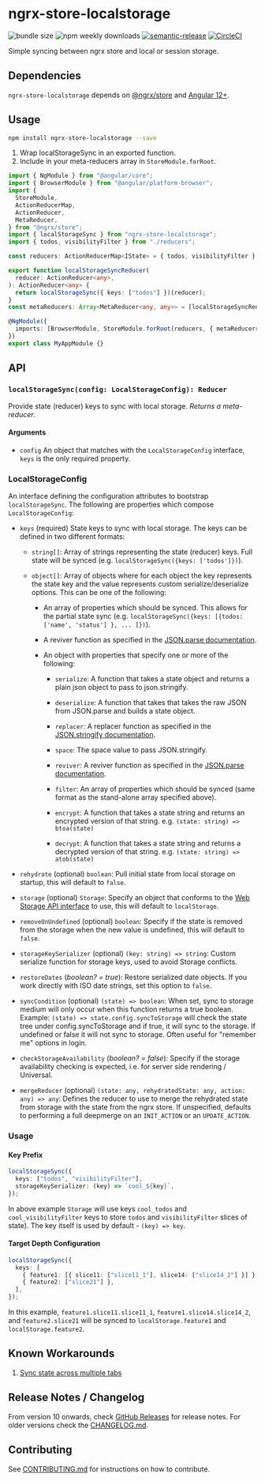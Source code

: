 # ngrx-store-localstorage

![bundle size](https://img.shields.io/bundlephobia/minzip/ngrx-store-localstorage)
![npm weekly downloads](https://img.shields.io/npm/dw/ngrx-store-localstorage)
[![semantic-release](https://img.shields.io/badge/%20%20%F0%9F%93%A6%F0%9F%9A%80-semantic--release-e10079.svg)](https://github.com/semantic-release/semantic-release)
[![CircleCI](https://circleci.com/gh/btroncone/ngrx-store-localstorage.svg?style=svg)](https://circleci.com/gh/btroncone/ngrx-store-localstorage)

Simple syncing between ngrx store and local or session storage.

## Dependencies

`ngrx-store-localstorage` depends on [@ngrx/store](https://github.com/ngrx/platform) and [Angular 12+](https://github.com/angular/angular).

## Usage

```bash
npm install ngrx-store-localstorage --save
```

1. Wrap localStorageSync in an exported function.
2. Include in your meta-reducers array in `StoreModule.forRoot`.

```ts
import { NgModule } from "@angular/core";
import { BrowserModule } from "@angular/platform-browser";
import {
  StoreModule,
  ActionReducerMap,
  ActionReducer,
  MetaReducer,
} from "@ngrx/store";
import { localStorageSync } from "ngrx-store-localstorage";
import { todos, visibilityFilter } from "./reducers";

const reducers: ActionReducerMap<IState> = { todos, visibilityFilter };

export function localStorageSyncReducer(
  reducer: ActionReducer<any>,
): ActionReducer<any> {
  return localStorageSync({ keys: ["todos"] })(reducer);
}
const metaReducers: Array<MetaReducer<any, any>> = [localStorageSyncReducer];

@NgModule({
  imports: [BrowserModule, StoreModule.forRoot(reducers, { metaReducers })],
})
export class MyAppModule {}
```

## API

### `localStorageSync(config: LocalStorageConfig): Reducer`

Provide state (reducer) keys to sync with local storage. _Returns a meta-reducer_.

#### Arguments

- `config` An object that matches with the `LocalStorageConfig` interface, `keys` is the only required property.

### **LocalStorageConfig**

An interface defining the configuration attributes to bootstrap `localStorageSync`. The following are properties which compose `LocalStorageConfig`:

- `keys` (required) State keys to sync with local storage. The keys can be defined in two different formats:
  - `string[]`: Array of strings representing the state (reducer) keys. Full state will be synced (e.g. `localStorageSync({keys: ['todos']})`).

  - `object[]`: Array of objects where for each object the key represents the state key and the value represents custom serialize/deserialize options. This can be one of the following:
    - An array of properties which should be synced. This allows for the partial state sync (e.g. `localStorageSync({keys: [{todos: ['name', 'status'] }, ... ]})`).

    - A reviver function as specified in the [JSON.parse documentation](https://developer.mozilla.org/en-US/docs/Web/JavaScript/Reference/Global_Objects/JSON/parse).

    - An object with properties that specify one or more of the following:
      - `serialize`: A function that takes a state object and returns a plain json object to pass to json.stringify.

      - `deserialize`: A function that takes that takes the raw JSON from JSON.parse and builds a state object.

      - `replacer`: A replacer function as specified in the [JSON.stringify documentation](https://developer.mozilla.org/en-US/docs/Web/JavaScript/Reference/Global_Objects/JSON/stringify).

      - `space`: The space value to pass JSON.stringify.

      - `reviver`: A reviver function as specified in the [JSON.parse documentation](https://developer.mozilla.org/en-US/docs/Web/JavaScript/Reference/Global_Objects/JSON/parse).

      - `filter`: An array of properties which should be synced (same format as the stand-alone array specified above).

      - `encrypt`: A function that takes a state string and returns an encrypted version of that string.
        e.g. `(state: string) => btoa(state)`

      - `decrypt`: A function that takes a state string and returns a decrypted version of that string.
        e.g. `(state: string) => atob(state)`

- `rehydrate` (optional) `boolean`: Pull initial state from local storage on startup, this will default to `false`.
- `storage` (optional) `Storage`: Specify an object that conforms to the [Web Storage API interface](https://developer.mozilla.org/en-US/docs/Web/API/Storage) to use, this will default to `localStorage`.
- `removeOnUndefined` (optional) `boolean`: Specify if the state is removed from the storage when the new value is undefined, this will default to `false`.
- `storageKeySerializer` (optional) `(key: string) => string`: Custom serialize function for storage keys, used to avoid Storage conflicts.
- `restoreDates` \(_boolean? = true_): Restore serialized date objects. If you work directly with ISO date strings, set this option to `false`.
- `syncCondition` (optional) `(state) => boolean`: When set, sync to storage medium will only occur when this function returns a true boolean. Example: `(state) => state.config.syncToStorage` will check the state tree under config.syncToStorage and if true, it will sync to the storage. If undefined or false it will not sync to storage. Often useful for "remember me" options in login.
- `checkStorageAvailability` \(_boolean? = false_): Specify if the storage availability checking is expected, i.e. for server side rendering / Universal.
- `mergeReducer` (optional) `(state: any, rehydratedState: any, action: any) => any`: Defines the reducer to use to merge the rehydrated state from storage with the state from the ngrx store. If unspecified, defaults to performing a full deepmerge on an `INIT_ACTION` or an `UPDATE_ACTION`.

### Usage

#### Key Prefix

```ts
localStorageSync({
  keys: ["todos", "visibilityFilter"],
  storageKeySerializer: (key) => `cool_${key}`,
});
```

In above example `Storage` will use keys `cool_todos` and `cool_visibilityFilter` keys to store `todos` and `visibilityFilter` slices of state). The key itself is used by default - `(key) => key`.

#### Target Depth Configuration

```ts
localStorageSync({
  keys: [
    { feature1: [{ slice11: ["slice11_1"], slice14: ["slice14_2"] }] },
    { feature2: ["slice21"] },
  ],
});
```

In this example, `feature1.slice11.slice11_1`, `feature1.slice14.slice14_2`, and `feature2.slice21` will be synced to `localStorage.feature1` and `localStorage.feature2`.

## Known Workarounds

1. [Sync state across multiple tabs](https://github.com/btroncone/ngrx-store-localstorage/issues/40#issuecomment-336283880)

## Release Notes / Changelog

From version 10 onwards, check [GitHub Releases](https://github.com/btroncone/ngrx-store-localstorage/releases) for release notes. For older versions check the [CHANGELOG.md](./CHANGELOG.md).

## Contributing

See [CONTRIBUTING.md](./CONTRIBUTING.md) for instructions on how to contribute.
